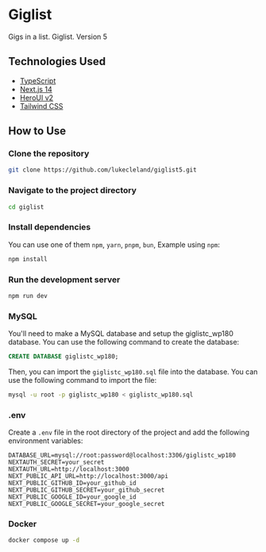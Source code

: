 # Giglist

Gigs in a list. Giglist. Version 5

## Technologies Used

- [TypeScript](https://www.typescriptlang.org/)
- [Next.js 14](https://nextjs.org/docs/getting-started)
- [HeroUI v2](https://heroui.com/)
- [Tailwind CSS](https://tailwindcss.com/)

## How to Use
### Clone the repository

```bash
git clone https://github.com/lukecleland/giglist5.git
```
### Navigate to the project directory

```bash
cd giglist
```

### Install dependencies

You can use one of them `npm`, `yarn`, `pnpm`, `bun`, Example using `npm`:

```bash
npm install
```

### Run the development server

```bash
npm run dev
```

### MySQL

You'll need to make a MySQL database and setup the giglistc_wp180 database. You can use the following command to create the database:

```sql
CREATE DATABASE giglistc_wp180;
```

Then, you can import the `giglistc_wp180.sql` file into the database. You can use the following command to import the file:

```bash
mysql -u root -p giglistc_wp180 < giglistc_wp180.sql
```
### .env
Create a `.env` file in the root directory of the project and add the following environment variables:

```env
DATABASE_URL=mysql://root:password@localhost:3306/giglistc_wp180
NEXTAUTH_SECRET=your_secret
NEXTAUTH_URL=http://localhost:3000
NEXT_PUBLIC_API_URL=http://localhost:3000/api
NEXT_PUBLIC_GITHUB_ID=your_github_id
NEXT_PUBLIC_GITHUB_SECRET=your_github_secret
NEXT_PUBLIC_GOOGLE_ID=your_google_id
NEXT_PUBLIC_GOOGLE_SECRET=your_google_secret
```
### Docker

```bash
docker compose up -d
```
